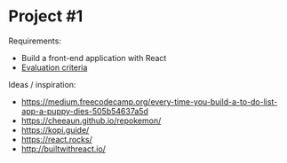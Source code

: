 # Project \#1

Requirements:

* Build a front-end application with React
* [Evaluation criteria](evaluation-criteria-checklist.md)

Ideas / inspiration:

* https://medium.freecodecamp.org/every-time-you-build-a-to-do-list-app-a-puppy-dies-505b54637a5d
* https://cheeaun.github.io/repokemon/
* https://kopi.guide/
* https://react.rocks/
* http://builtwithreact.io/

